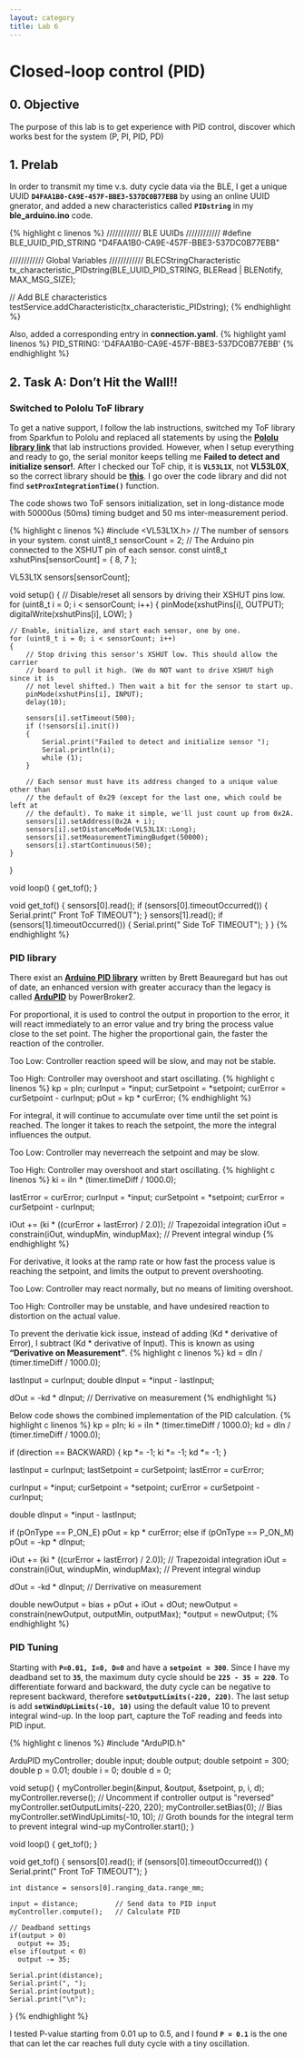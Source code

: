 ```yaml
---
layout: category
title: Lab 6
---
```


# Closed-loop control (PID)

## 0. Objective
The purpose of this lab is to get experience with PID control, discover which works best for the system (P, PI, PID, PD)

## 1. Prelab
In order to transmit my time v.s. duty cycle data via the BLE, I get a unique UUID **`D4FAA1B0-CA9E-457F-BBE3-537DC0B77EBB`** by using an online UUID gnerator, and added a new characteristics called **`PIDstring`** in my **ble_arduino.ino** code.

{% highlight c linenos %}
//////////// BLE UUIDs ////////////
#define BLE_UUID_PID_STRING "D4FAA1B0-CA9E-457F-BBE3-537DC0B77EBB"

//////////// Global Variables ////////////
BLECStringCharacteristic tx_characteristic_PIDstring(BLE_UUID_PID_STRING, BLERead | BLENotify, MAX_MSG_SIZE);

// Add BLE characteristics
testService.addCharacteristic(tx_characteristic_PIDstring);
{% endhighlight %}

Also, added a corresponding entry in **connection.yaml**.
{% highlight yaml linenos %}
PID_STRING: 'D4FAA1B0-CA9E-457F-BBE3-537DC0B77EBB'
{% endhighlight %}

## 2. Task A: Don’t Hit the Wall!!

### Switched to Pololu ToF library
To get a native support, I follow the lab instructions, switched my ToF library from Sparkfun to Pololu and replaced all statements by using the **[Pololu library link](https://github.com/pololu/vl53l0x-arduino)** that lab instructions provided. However, when I setup everything and ready to go, the serial monitor keeps telling me **Failed to detect and initialize sensor!**. After I checked our ToF chip, it is **`VL53L1X`**, not **VL53L0X**, so the correct library should be **[this](https://github.com/pololu/vl53l1x-arduino/)**. I go over the code library and did not find **`setProxIntegrationTime()`** function.

The code shows two ToF sensors initialization, set in long-distance mode with 50000us (50ms) timing budget and 50 ms inter-measurement period.

{% highlight c linenos %}
#include <VL53L1X.h>
// The number of sensors in your system.
const uint8_t sensorCount = 2;
// The Arduino pin connected to the XSHUT pin of each sensor.
const uint8_t xshutPins[sensorCount] = { 8, 7 };

VL53L1X sensors[sensorCount];

void setup()
{
    // Disable/reset all sensors by driving their XSHUT pins low.
    for (uint8_t i = 0; i < sensorCount; i++)
    {
        pinMode(xshutPins[i], OUTPUT);
        digitalWrite(xshutPins[i], LOW);
    }
    
    // Enable, initialize, and start each sensor, one by one.
    for (uint8_t i = 0; i < sensorCount; i++)
    {
        // Stop driving this sensor's XSHUT low. This should allow the carrier
        // board to pull it high. (We do NOT want to drive XSHUT high since it is
        // not level shifted.) Then wait a bit for the sensor to start up.
        pinMode(xshutPins[i], INPUT);
        delay(10);
    
        sensors[i].setTimeout(500);
        if (!sensors[i].init())
        {
            Serial.print("Failed to detect and initialize sensor ");
            Serial.println(i);
            while (1);
        }
    
        // Each sensor must have its address changed to a unique value other than
        // the default of 0x29 (except for the last one, which could be left at
        // the default). To make it simple, we'll just count up from 0x2A.
        sensors[i].setAddress(0x2A + i);
        sensors[i].setDistanceMode(VL53L1X::Long);
        sensors[i].setMeasurementTimingBudget(50000);
        sensors[i].startContinuous(50);
    }
}

void loop()
{
    get_tof();
}

void get_tof()
{
    sensors[0].read();
    if (sensors[0].timeoutOccurred()) { Serial.print(" Front ToF TIMEOUT"); }
    sensors[1].read();
    if (sensors[1].timeoutOccurred()) { Serial.print(" Side ToF TIMEOUT"); }
}
{% endhighlight %}

### PID library
There exist an **[Arduino PID library](https://github.com/br3ttb/Arduino-PID-Library/)** written by Brett Beauregard but has out of date, an enhanced version with greater accuracy than the legacy is called **[ArduPID](https://github.com/PowerBroker2/ArduPID)** by PowerBroker2.

For proportional, it is used to control the output in proportion to the error, it will react immediately to an error value and try bring the process value close to the set point. The higher the proportional gain, the faster the reaction of the controller.

Too Low: Controller reaction speed will be slow, and may not be stable.

Too High: Controller may overshoot and start oscillating.
{% highlight c linenos %}
kp = pIn;
curInput    = *input;
curSetpoint = *setpoint;
curError    = curSetpoint - curInput;
pOut = kp * curError;
{% endhighlight %}


For integral, it will continue to accumulate over time until the set point is reached. The longer it takes to reach the setpoint, the more the integral influences the output.

Too Low: Controller may neverreach the setpoint and may be slow.

Too High: Controller may overshoot and start oscillating.
{% highlight c linenos %}
ki = iIn * (timer.timeDiff / 1000.0);

lastError   = curError;
curInput    = *input;
curSetpoint = *setpoint;
curError    = curSetpoint - curInput;

iOut += (ki * ((curError + lastError) / 2.0)); // Trapezoidal integration
iOut = constrain(iOut, windupMin, windupMax);  // Prevent integral windup
{% endhighlight %}


For derivative, it looks at the ramp rate or how fast the process value is reaching the setpoint, and limits the output to prevent overshooting.

Too Low: Controller may react normally, but no means of limiting overshoot.

Too High: Controller may be unstable, and have undesired reaction to distortion on the actual value.

To prevent the derivatie kick issue, instead of adding (Kd * derivative of Error), I subtract (Kd * derivative of Input). This is known as using **“Derivative on Measurement”**.
{% highlight c linenos %}
kd = dIn / (timer.timeDiff / 1000.0);

lastInput     = curInput;
double dInput = *input - lastInput;

dOut = -kd * dInput; // Derrivative on measurement
{% endhighlight %}


Below code shows the combined implementation of the PID calculation.
{% highlight c linenos %}
kp = pIn;
ki = iIn * (timer.timeDiff / 1000.0);
kd = dIn / (timer.timeDiff / 1000.0);

if (direction == BACKWARD)
{
    kp *= -1;
    ki *= -1;
    kd *= -1;
}

lastInput    = curInput;
lastSetpoint = curSetpoint;
lastError    = curError;

curInput    = *input;
curSetpoint = *setpoint;
curError    = curSetpoint - curInput;

double dInput = *input - lastInput;

if (pOnType == P_ON_E)
    pOut = kp * curError;
else if (pOnType == P_ON_M)
    pOut = -kp * dInput;

iOut += (ki * ((curError + lastError) / 2.0)); // Trapezoidal integration
iOut = constrain(iOut, windupMin, windupMax);  // Prevent integral windup

dOut = -kd * dInput; // Derrivative on measurement

double newOutput = bias + pOut + iOut + dOut;
newOutput        = constrain(newOutput, outputMin, outputMax);
*output          = newOutput;
{% endhighlight %}

### PID Tuning
Starting with **`P=0.01, I=0, D=0`** and have a **`setpoint = 300`**. Since I have my deadband set to **`35`**, the maximum duty cycle should be **`225 - 35 = 220`**. To differentiate forward and backward, the duty cycle can be negative to represent backward, therefore **`setOutputLimits(-220, 220)`**. The last setup is add **`setWindUpLimits(-10, 10)`** using the default value 10 to prevent integral wind-up. In the loop part, capture the ToF reading and feeds into PID input.

{% highlight c linenos %}
#include "ArduPID.h"

ArduPID myController;
double input;
double output;
double setpoint = 300;
double p = 0.01;
double i = 0;
double d = 0;

void setup()
{
    myController.begin(&input, &output, &setpoint, p, i, d);
    myController.reverse();                // Uncomment if controller output is "reversed"
    myController.setOutputLimits(-220, 220);
    myController.setBias(0);               // Bias
    myController.setWindUpLimits(-10, 10); // Groth bounds for the integral term to prevent integral wind-up
    myController.start();
}

void loop()
{
    get_tof();
}

void get_tof()
{
    sensors[0].read();
    if (sensors[0].timeoutOccurred()) { Serial.print(" Front ToF TIMEOUT"); }

    int distance = sensors[0].ranging_data.range_mm;

    input = distance;         // Send data to PID input
    myController.compute();   // Calculate PID
    
    // Deadband settings
    if(output > 0)
      output += 35;
    else if(output < 0)
      output -= 35;

    Serial.print(distance);
    Serial.print(", ");
    Serial.print(output);
    Serial.print("\n");
}
{% endhighlight %}

I tested P-value starting from 0.01 up to 0.5, and I found **`P = 0.1`** is the one that can let the car reaches full duty cycle with a tiny oscillation.